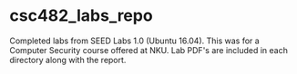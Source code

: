 # csc482_labs_repo
Completed labs from SEED Labs 1.0 (Ubuntu 16.04). This was for a Computer Security course offered at NKU. Lab PDF's are included in each directory along with the report.
